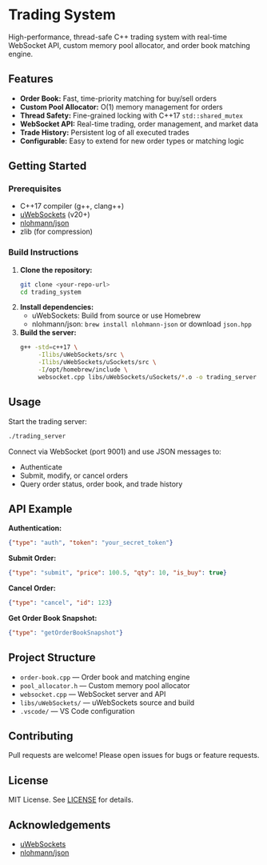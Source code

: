 
# Trading System

High-performance, thread-safe C++ trading system with real-time WebSocket API, custom memory pool allocator, and order book matching engine.

## Features

- **Order Book:** Fast, time-priority matching for buy/sell orders
- **Custom Pool Allocator:** O(1) memory management for orders
- **Thread Safety:** Fine-grained locking with C++17 `std::shared_mutex`
- **WebSocket API:** Real-time trading, order management, and market data
- **Trade History:** Persistent log of all executed trades
- **Configurable:** Easy to extend for new order types or matching logic

## Getting Started

### Prerequisites

- C++17 compiler (g++, clang++)
- [uWebSockets](https://github.com/uNetworking/uWebSockets) (v20+)
- [nlohmann/json](https://github.com/nlohmann/json)
- zlib (for compression)

### Build Instructions

1. **Clone the repository:**
	```bash
	git clone <your-repo-url>
	cd trading_system
	```
2. **Install dependencies:**
	- uWebSockets: Build from source or use Homebrew
	- nlohmann/json: `brew install nlohmann-json` or download `json.hpp`
3. **Build the server:**
	```bash
	g++ -std=c++17 \
		 -Ilibs/uWebSockets/src \
		 -Ilibs/uWebSockets/uSockets/src \
		 -I/opt/homebrew/include \
		 websocket.cpp libs/uWebSockets/uSockets/*.o -o trading_server -lz
	```

## Usage

Start the trading server:
```bash
./trading_server
```

Connect via WebSocket (port 9001) and use JSON messages to:
- Authenticate
- Submit, modify, or cancel orders
- Query order status, order book, and trade history

## API Example

**Authentication:**
```json
{"type": "auth", "token": "your_secret_token"}
```

**Submit Order:**
```json
{"type": "submit", "price": 100.5, "qty": 10, "is_buy": true}
```

**Cancel Order:**
```json
{"type": "cancel", "id": 123}
```

**Get Order Book Snapshot:**
```json
{"type": "getOrderBookSnapshot"}
```

## Project Structure

- `order-book.cpp` — Order book and matching engine
- `pool_allocator.h` — Custom memory pool allocator
- `websocket.cpp` — WebSocket server and API
- `libs/uWebSockets/` — uWebSockets source and build
- `.vscode/` — VS Code configuration

## Contributing

Pull requests are welcome! Please open issues for bugs or feature requests.

## License

MIT License. See [LICENSE](LICENSE) for details.

## Acknowledgements

- [uWebSockets](https://github.com/uNetworking/uWebSockets)
- [nlohmann/json](https://github.com/nlohmann/json)
